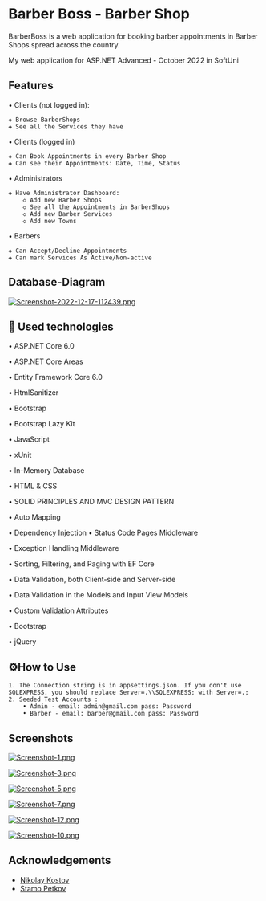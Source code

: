 
# Barber Boss - Barber Shop

BarberBoss is a web application for booking barber appointments in Barber Shops spread across the country.

My web application for ASP.NET Advanced - October 2022 in SoftUni
## Features
• Clients (not logged in):
   
    ◈ Browse BarberShops
    ◈ See all the Services they have
• Clients (logged in)

    ◈ Can Book Appointments in every Barber Shop
    ◈ Can see their Appointments: Date, Time, Status
• Administrators

    ◈ Have Administrator Dashboard: 
        ◇ Add new Barber Shops
        ◇ See all the Appointments in BarberShops
        ◇ Add new Barber Services
        ◇ Add new Towns
• Barbers

    ◈ Can Accept/Decline Appointments
    ◈ Can mark Services As Active/Non-active








## Database-Diagram

[![Screenshot-2022-12-17-112439.png](https://i.postimg.cc/rwxJYxBF/Screenshot-2022-12-17-112439.png)](https://postimg.cc/75P05GPp)



## 🔨 Used technologies
  • ASP.NET Core 6.0

  • ASP.NET Core Areas

  • Entity Framework Core 6.0

  • HtmlSanitizer

  • Bootstrap

  • Bootstrap Lazy Kit

  • JavaScript

  • xUnit

  • In-Memory Database

  • HTML & CSS

  • SOLID PRINCIPLES AND MVC DESIGN PATTERN

 • Auto Мapping

 • Dependency Injection
 • Status Code Pages Middleware

 • Exception Handling Middleware

 • Sorting, Filtering, and Paging with EF Core

 • Data Validation, both Client-side and Server-side

 • Data Validation in the Models and Input View Models

 • Custom Validation Attributes

 • Bootstrap
 
 • jQuery

##  ⚙️How to Use

    1. The Connection string is in appsettings.json. If you don't use SQLEXPRESS, you should replace Server=.\\SQLEXPRESS; with Server=.;
    2. Seeded Test Accounts :
        • Admin - email: admin@gmail.com pass: Password
        • Barber - email: barber@gmail.com pass: Password
        

## Screenshots 

[![Screenshot-1.png](https://i.postimg.cc/tJXXx3FS/Screenshot-1.png)](https://postimg.cc/LYbKdZCL)

[![Screenshot-3.png](https://i.postimg.cc/59v7YctR/Screenshot-3.png)](https://postimg.cc/9zmtKnZd)

[![Screenshot-5.png](https://i.postimg.cc/h4bYZWq7/Screenshot-5.png)](https://postimg.cc/jC2vC12s)

[![Screenshot-7.png](https://i.postimg.cc/bvmJ9FwX/Screenshot-7.png)](https://postimg.cc/2qBrzGWT)

[![Screenshot-12.png](https://i.postimg.cc/hPMG9t4y/Screenshot-12.png)](https://postimg.cc/9rRV2V7Z)

[![Screenshot-10.png](https://i.postimg.cc/W1CTnDBn/Screenshot-10.png)](https://postimg.cc/dh2bQ0tk)
## Acknowledgements

 - [Nikolay Kostov](https://github.com/NikolayIT)
 - [Stamo Petkov](https://github.com/stamo)

